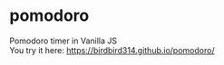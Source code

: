 # pomodoro
Pomodoro timer in Vanilla JS <br>
You try it here: https://birdbird314.github.io/pomodoro/
